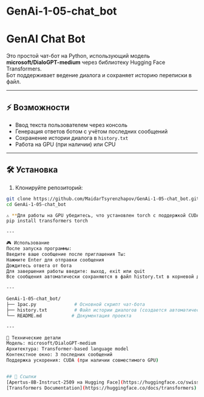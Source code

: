# GenAi-1-05-chat_bot

# GenAI Chat Bot

Это простой чат-бот на Python, использующий модель **microsoft/DialoGPT-medium** через библиотеку Hugging Face Transformers.  
Бот поддерживает ведение диалога и сохраняет историю переписки в файл.

---

## ⚡ Возможности

- Ввод текста пользователем через консоль
- Генерация ответов ботом с учётом последних сообщений
- Сохранение истории диалога в `history.txt`
- Работа на GPU (при наличии) или CPU

---

## 🛠 Установка

1. Клонируйте репозиторий:

```bash
git clone https://github.com/MaidarTsyrenzhapov/GenAi-1-05-chat_bot.git
cd GenAi-1-05-chat_bot

⚠️ **Для работы на GPU убедитесь, что установлен torch с поддержкой CUDA**
pip install transformers torch

---

🎮 Использование
После запуска программы:
Введите ваше сообщение после приглашения Ты:
Нажмите Enter для отправки сообщения
Дождитесь ответа от бота
Для завершения работы введите: выход, exit или quit
Все сообщения автоматически сохраняются в файл history.txt в корневой директории проекта.

---

GenAi-1-05-chat_bot/
├── 1pac.py              # Основной скрипт чат-бота
├── history.txt          # Файл истории диалогов (создается автоматически)
└── README.md           # Документация проекта

---

🔧 Технические детали
Модель: microsoft/DialoGPT-medium
Архитектура: Transformer-based language model
Контекстное окно: 3 последних сообщений
Поддержка ускорения: CUDA (при наличии совместимого GPU)


## 🔗 Ссылки
[Apertus-8B-Instruct-2509 на Hugging Face](https://huggingface.co/swiss-ai/Apertus-8B-Instruct-2509?utm_source=chatgpt.com)
[Transformers Documentation](https://huggingface.co/docs/transformers)


